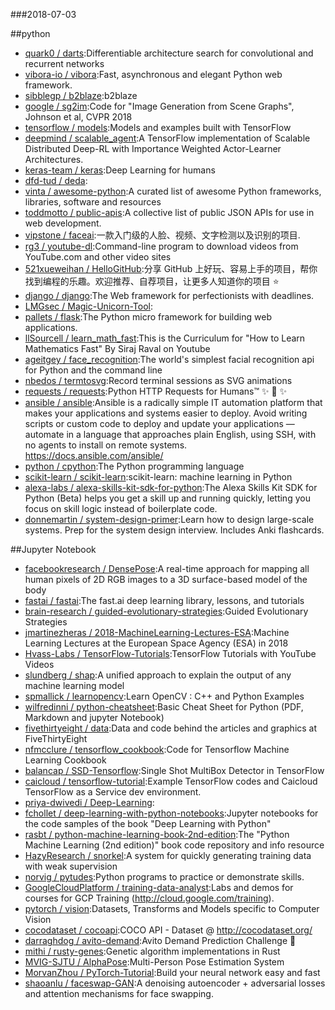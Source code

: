 ###2018-07-03

##python
* [quark0 / darts](https://github.com/quark0/darts):Differentiable architecture search for convolutional and recurrent networks
* [vibora-io / vibora](https://github.com/vibora-io/vibora):Fast, asynchronous and elegant Python web framework.
* [sibblegp / b2blaze](https://github.com/sibblegp/b2blaze):b2blaze
* [google / sg2im](https://github.com/google/sg2im):Code for "Image Generation from Scene Graphs", Johnson et al, CVPR 2018
* [tensorflow / models](https://github.com/tensorflow/models):Models and examples built with TensorFlow
* [deepmind / scalable_agent](https://github.com/deepmind/scalable_agent):A TensorFlow implementation of Scalable Distributed Deep-RL with Importance Weighted Actor-Learner Architectures.
* [keras-team / keras](https://github.com/keras-team/keras):Deep Learning for humans
* [dfd-tud / deda](https://github.com/dfd-tud/deda):
* [vinta / awesome-python](https://github.com/vinta/awesome-python):A curated list of awesome Python frameworks, libraries, software and resources
* [toddmotto / public-apis](https://github.com/toddmotto/public-apis):A collective list of public JSON APIs for use in web development.
* [vipstone / faceai](https://github.com/vipstone/faceai):一款入门级的人脸、视频、文字检测以及识别的项目.
* [rg3 / youtube-dl](https://github.com/rg3/youtube-dl):Command-line program to download videos from YouTube.com and other video sites
* [521xueweihan / HelloGitHub](https://github.com/521xueweihan/HelloGitHub):分享 GitHub 上好玩、容易上手的项目，帮你找到编程的乐趣。欢迎推荐、自荐项目，让更多人知道你的项目
⭐️
* [django / django](https://github.com/django/django):The Web framework for perfectionists with deadlines.
* [LMGsec / Magic-Unicorn-Tool](https://github.com/LMGsec/Magic-Unicorn-Tool):
* [pallets / flask](https://github.com/pallets/flask):The Python micro framework for building web applications.
* [llSourcell / learn_math_fast](https://github.com/llSourcell/learn_math_fast):This is the Curriculum for "How to Learn Mathematics Fast" By Siraj Raval on Youtube
* [ageitgey / face_recognition](https://github.com/ageitgey/face_recognition):The world's simplest facial recognition api for Python and the command line
* [nbedos / termtosvg](https://github.com/nbedos/termtosvg):Record terminal sessions as SVG animations
* [requests / requests](https://github.com/requests/requests):Python HTTP Requests for Humans™
✨
🍰
✨
* [ansible / ansible](https://github.com/ansible/ansible):Ansible is a radically simple IT automation platform that makes your applications and systems easier to deploy. Avoid writing scripts or custom code to deploy and update your applications — automate in a language that approaches plain English, using SSH, with no agents to install on remote systems. https://docs.ansible.com/ansible/
* [python / cpython](https://github.com/python/cpython):The Python programming language
* [scikit-learn / scikit-learn](https://github.com/scikit-learn/scikit-learn):scikit-learn: machine learning in Python
* [alexa-labs / alexa-skills-kit-sdk-for-python](https://github.com/alexa-labs/alexa-skills-kit-sdk-for-python):The Alexa Skills Kit SDK for Python (Beta) helps you get a skill up and running quickly, letting you focus on skill logic instead of boilerplate code.
* [donnemartin / system-design-primer](https://github.com/donnemartin/system-design-primer):Learn how to design large-scale systems. Prep for the system design interview. Includes Anki flashcards.

##Jupyter Notebook
* [facebookresearch / DensePose](https://github.com/facebookresearch/DensePose):A real-time approach for mapping all human pixels of 2D RGB images to a 3D surface-based model of the body
* [fastai / fastai](https://github.com/fastai/fastai):The fast.ai deep learning library, lessons, and tutorials
* [brain-research / guided-evolutionary-strategies](https://github.com/brain-research/guided-evolutionary-strategies):Guided Evolutionary Strategies
* [jmartinezheras / 2018-MachineLearning-Lectures-ESA](https://github.com/jmartinezheras/2018-MachineLearning-Lectures-ESA):Machine Learning Lectures at the European Space Agency (ESA) in 2018
* [Hvass-Labs / TensorFlow-Tutorials](https://github.com/Hvass-Labs/TensorFlow-Tutorials):TensorFlow Tutorials with YouTube Videos
* [slundberg / shap](https://github.com/slundberg/shap):A unified approach to explain the output of any machine learning model
* [spmallick / learnopencv](https://github.com/spmallick/learnopencv):Learn OpenCV : C++ and Python Examples
* [wilfredinni / python-cheatsheet](https://github.com/wilfredinni/python-cheatsheet):Basic Cheat Sheet for Python (PDF, Markdown and jupyter Notebook)
* [fivethirtyeight / data](https://github.com/fivethirtyeight/data):Data and code behind the articles and graphics at FiveThirtyEight
* [nfmcclure / tensorflow_cookbook](https://github.com/nfmcclure/tensorflow_cookbook):Code for Tensorflow Machine Learning Cookbook
* [balancap / SSD-Tensorflow](https://github.com/balancap/SSD-Tensorflow):Single Shot MultiBox Detector in TensorFlow
* [caicloud / tensorflow-tutorial](https://github.com/caicloud/tensorflow-tutorial):Example TensorFlow codes and Caicloud TensorFlow as a Service dev environment.
* [priya-dwivedi / Deep-Learning](https://github.com/priya-dwivedi/Deep-Learning):
* [fchollet / deep-learning-with-python-notebooks](https://github.com/fchollet/deep-learning-with-python-notebooks):Jupyter notebooks for the code samples of the book "Deep Learning with Python"
* [rasbt / python-machine-learning-book-2nd-edition](https://github.com/rasbt/python-machine-learning-book-2nd-edition):The "Python Machine Learning (2nd edition)" book code repository and info resource
* [HazyResearch / snorkel](https://github.com/HazyResearch/snorkel):A system for quickly generating training data with weak supervision
* [norvig / pytudes](https://github.com/norvig/pytudes):Python programs to practice or demonstrate skills.
* [GoogleCloudPlatform / training-data-analyst](https://github.com/GoogleCloudPlatform/training-data-analyst):Labs and demos for courses for GCP Training (http://cloud.google.com/training).
* [pytorch / vision](https://github.com/pytorch/vision):Datasets, Transforms and Models specific to Computer Vision
* [cocodataset / cocoapi](https://github.com/cocodataset/cocoapi):COCO API - Dataset @ http://cocodataset.org/
* [darraghdog / avito-demand](https://github.com/darraghdog/avito-demand):Avito Demand Prediction Challenge
🏬
* [mithi / rusty-genes](https://github.com/mithi/rusty-genes):Genetic algorithm implementations in Rust
* [MVIG-SJTU / AlphaPose](https://github.com/MVIG-SJTU/AlphaPose):Multi-Person Pose Estimation System
* [MorvanZhou / PyTorch-Tutorial](https://github.com/MorvanZhou/PyTorch-Tutorial):Build your neural network easy and fast
* [shaoanlu / faceswap-GAN](https://github.com/shaoanlu/faceswap-GAN):A denoising autoencoder + adversarial losses and attention mechanisms for face swapping.
